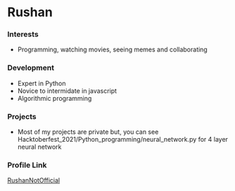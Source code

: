 # Rushan

### Interests

- Programming, watching movies, seeing memes and collaborating

### Development

- Expert in Python
- Novice to intermidate in javascript
- Algorithmic programming

### Projects

- Most of my projects are private but, you can see Hacktoberfest_2021/Python_programming/neural_network.py for 4 layer neural network

### Profile Link

[RushanNotOfficial](https://github.com/RushanNotOfficial)